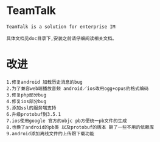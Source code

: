# TeamTalk
	TeamTalk is a solution for enterprise IM
	
	具体文档见doc目录下,安装之前请仔细阅读相关文档。

# 改进

~~~~
1.修复android 加载历史消息的bug
2.为了兼容web端播放音频 android／ios改用ogg+opus的格式编码
3.修复php部分bug
4.修复ios部分bug
5.添加ssl的服务端支持
6.升级protobuf到3.5.1
7.ios使用google 官方的objc pb方便统一pb文件的生成
8.也换了android的pb类 以及protobuf的版本 删了一些不用的依赖库
9.android添加离线文件的上传跟下载功能
~~~~

